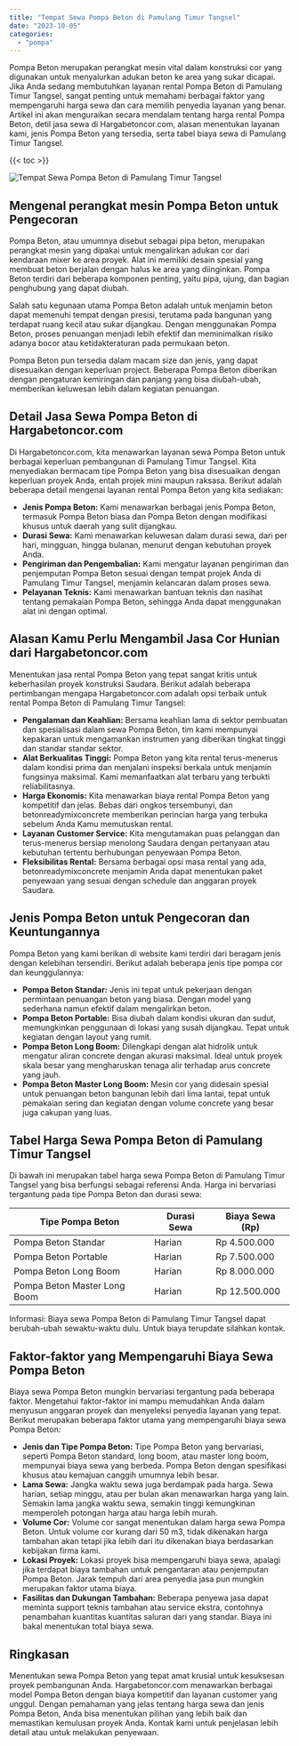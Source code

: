 ```yaml
---
title: "Tempat Sewa Pompa Beton di Pamulang Timur Tangsel"
date: "2023-10-05"
categories: 
  - "pompa"
---
```




Pompa Beton merupakan perangkat mesin vital dalam konstruksi cor yang digunakan untuk menyalurkan adukan beton ke area yang sukar dicapai. Jika Anda sedang membutuhkan layanan rental Pompa Beton di Pamulang Timur Tangsel, sangat penting untuk memahami berbagai faktor yang mempengaruhi harga sewa dan cara memilih penyedia layanan yang benar. Artikel ini akan menguraikan secara mendalam tentang harga rental Pompa Beton, detil jasa sewa di Hargabetoncor.com, alasan menentukan layanan kami, jenis Pompa Beton yang tersedia, serta tabel biaya sewa di Pamulang Timur Tangsel.

{{< toc >}}

![Tempat Sewa Pompa Beton di Pamulang Timur Tangsel](https://hargareadymixid.github.io/pompa/concrete-pump%20(16).png)

## Mengenal perangkat mesin Pompa Beton untuk Pengecoran

Pompa Beton, atau umumnya disebut sebagai pipa beton, merupakan perangkat mesin yang dipakai untuk mengalirkan adukan cor dari kendaraan mixer ke area proyek. Alat ini memiliki desain spesial yang membuat beton berjalan dengan halus ke area yang diinginkan. Pompa Beton terdiri dari beberapa komponen penting, yaitu pipa, ujung, dan bagian penghubung yang dapat diubah.

Salah satu kegunaan utama Pompa Beton adalah untuk menjamin beton dapat memenuhi tempat dengan presisi, terutama pada bangunan yang terdapat ruang kecil atau sukar dijangkau. Dengan menggunakan Pompa Beton, proses penuangan menjadi lebih efektif dan meminimalkan risiko adanya bocor atau ketidakteraturan pada permukaan beton.

Pompa Beton pun tersedia dalam macam size dan jenis, yang dapat disesuaikan dengan keperluan project. Beberapa Pompa Beton diberikan dengan pengaturan kemiringan dan panjang yang bisa diubah-ubah, memberikan keluwesan lebih dalam kegiatan penuangan.

## Detail Jasa Sewa Pompa Beton di Hargabetoncor.com

Di Hargabetoncor.com, kita menawarkan layanan sewa Pompa Beton untuk berbagai keperluan pembangunan di Pamulang Timur Tangsel. Kita menyediakan bermacam tipe Pompa Beton yang bisa disesuaikan dengan keperluan proyek Anda, entah projek mini maupun raksasa. Berikut adalah beberapa detail mengenai layanan rental Pompa Beton yang kita sediakan:

- **Jenis Pompa Beton:** Kami menawarkan berbagai jenis Pompa Beton, termasuk Pompa Beton biasa dan Pompa Beton dengan modifikasi khusus untuk daerah yang sulit dijangkau.
- **Durasi Sewa:** Kami menawarkan keluwesan dalam durasi sewa, dari per hari, mingguan, hingga bulanan, menurut dengan kebutuhan proyek Anda.
- **Pengiriman dan Pengembalian:** Kami mengatur layanan pengiriman dan penjemputan Pompa Beton sesuai dengan tempat projek Anda di Pamulang Timur Tangsel, menjamin kelancaran dalam proses sewa.
- **Pelayanan Teknis:** Kami menawarkan bantuan teknis dan nasihat tentang pemakaian Pompa Beton, sehingga Anda dapat menggunakan alat ini dengan optimal.

## Alasan Kamu Perlu Mengambil Jasa Cor Hunian dari Hargabetoncor.com

Menentukan jasa rental Pompa Beton yang tepat sangat kritis untuk keberhasilan proyek konstruksi Saudara. Berikut adalah beberapa pertimbangan mengapa Hargabetoncor.com adalah opsi terbaik untuk rental Pompa Beton di Pamulang Timur Tangsel:

- **Pengalaman dan Keahlian:** Bersama keahlian lama di sektor pembuatan dan spesialisasi dalam sewa Pompa Beton, tim kami mempunyai kepakaran untuk mengamankan instrumen yang diberikan tingkat tinggi dan standar standar sektor.
- **Alat Berkualitas Tinggi:** Pompa Beton yang kita rental terus-menerus dalam kondisi prima dan menjalani inspeksi berkala untuk menjamin fungsinya maksimal. Kami memanfaatkan alat terbaru yang terbukti reliabilitasnya.
- **Harga Ekonomis:** Kita menawarkan biaya rental Pompa Beton yang kompetitif dan jelas. Bebas dari ongkos tersembunyi, dan betonreadymixconcrete memberikan perincian harga yang terbuka sebelum Anda Kamu memutuskan rental.
- **Layanan Customer Service:** Kita mengutamakan puas pelanggan dan terus-menerus bersiap menolong Saudara dengan pertanyaan atau kebutuhan tertentu berhubungan penyewaan Pompa Beton.
- **Fleksibilitas Rental:** Bersama berbagai opsi masa rental yang ada, betonreadymixconcrete menjamin Anda dapat menentukan paket penyewaan yang sesuai dengan schedule dan anggaran proyek Saudara.

## Jenis Pompa Beton untuk Pengecoran dan Keuntungannya

Pompa Beton yang kami berikan di website kami terdiri dari beragam jenis dengan kelebihan tersendiri. Berikut adalah beberapa jenis tipe pompa cor dan keunggulannya:

- **Pompa Beton Standar:** Jenis ini tepat untuk pekerjaan dengan permintaan penuangan beton yang biasa. Dengan model yang sederhana namun efektif dalam mengalirkan beton.
- **Pompa Beton Portable:** Bisa diubah dalam kondisi ukuran dan sudut, memungkinkan penggunaan di lokasi yang susah dijangkau. Tepat untuk kegiatan dengan layout yang rumit.
- **Pompa Beton Long Boom:** Dilengkapi dengan alat hidrolik untuk mengatur aliran concrete dengan akurasi maksimal. Ideal untuk proyek skala besar yang mengharuskan tenaga alir terhadap arus concrete yang jauh.
- **Pompa Beton Master Long Boom:** Mesin cor yang didesain spesial untuk penuangan beton bangunan lebih dari lima lantai, tepat untuk pemakaian sering dan kegiatan dengan volume concrete yang besar juga cakupan yang luas.

## Tabel Harga Sewa Pompa Beton di Pamulang Timur Tangsel

Di bawah ini merupakan tabel harga sewa Pompa Beton di Pamulang Timur Tangsel yang bisa berfungsi sebagai referensi Anda. Harga ini bervariasi tergantung pada tipe Pompa Beton dan durasi sewa:

| Tipe Pompa Beton | Durasi Sewa | Biaya Sewa (Rp) |
| --- | --- | --- |
| Pompa Beton Standar | Harian | Rp 4.500.000 |
| Pompa Beton Portable | Harian | Rp 7.500.000 |
| Pompa Beton Long Boom | Harian | Rp 8.000.000 |
| Pompa Beton Master Long Boom | Harian | Rp 12.500.000 |

Informasi: Biaya sewa Pompa Beton di Pamulang Timur Tangsel dapat berubah-ubah sewaktu-waktu dulu. Untuk biaya terupdate silahkan kontak.

## Faktor-faktor yang Mempengaruhi Biaya Sewa Pompa Beton

Biaya sewa Pompa Beton mungkin bervariasi tergantung pada beberapa faktor. Mengetahui faktor-faktor ini mampu memudahkan Anda dalam menyusun anggaran proyek dan menyeleksi penyedia layanan yang tepat. Berikut merupakan beberapa faktor utama yang mempengaruhi biaya sewa Pompa Beton:

- **Jenis dan Tipe Pompa Beton:** Tipe Pompa Beton yang bervariasi, seperti Pompa Beton standard, long boom, atau master long boom, mempunyai biaya sewa yang berbeda. Pompa Beton dengan spesifikasi khusus atau kemajuan canggih umumnya lebih besar.
- **Lama Sewa:** Jangka waktu sewa juga berdampak pada harga. Sewa harian, setiap minggu, atau per bulan akan menawarkan harga yang lain. Semakin lama jangka waktu sewa, semakin tinggi kemungkinan memperoleh potongan harga atau harga lebih murah.
- **Volume Cor:** Volume cor sangat menentukan dalam harga sewa Pompa Beton. Untuk volume cor kurang dari 50 m3, tidak dikenakan harga tambahan akan tetapi jika lebih dari itu dikenakan biaya berdasarkan kebijakan firma kami.
- **Lokasi Proyek:** Lokasi proyek bisa mempengaruhi biaya sewa, apalagi jika terdapat biaya tambahan untuk pengantaran atau penjemputan Pompa Beton. Jarak tempuh dari area penyedia jasa pun mungkin merupakan faktor utama biaya.
- **Fasilitas dan Dukungan Tambahan:** Beberapa penyewa jasa dapat meminta support teknis tambahan atau service ekstra, contohnya penambahan kuantitas kuantitas saluran dari yang standar. Biaya ini bakal menentukan total biaya sewa.

## Ringkasan

Menentukan sewa Pompa Beton yang tepat amat krusial untuk kesuksesan proyek pembangunan Anda. Hargabetoncor.com menawarkan berbagai model Pompa Beton dengan biaya kompetitif dan layanan customer yang unggul. Dengan pemahaman yang jelas tentang harga sewa dan jenis Pompa Beton, Anda bisa menentukan pilihan yang lebih baik dan memastikan kemulusan proyek Anda. Kontak kami untuk penjelasan lebih detail atau untuk melakukan penyewaan.
